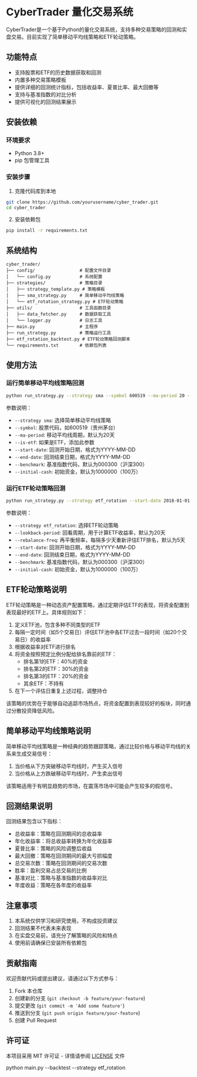 # CyberTrader 量化交易系统

CyberTrader是一个基于Python的量化交易系统，支持多种交易策略的回测和实盘交易。目前实现了简单移动平均线策略和ETF轮动策略。

## 功能特点

- 支持股票和ETF的历史数据获取和回测
- 内置多种交易策略模板
- 提供详细的回测统计指标，包括收益率、夏普比率、最大回撤等
- 支持与基准指数的对比分析
- 提供可视化的回测结果展示

## 安装依赖

### 环境要求

- Python 3.8+
- pip 包管理工具

### 安装步骤

1. 克隆代码库到本地

```bash
git clone https://github.com/yourusername/cyber_trader.git
cd cyber_trader
```

2. 安装依赖包

```bash
pip install -r requirements.txt
```

## 系统结构

```
cyber_trader/
├── config/                 # 配置文件目录
│   └── config.py           # 系统配置
├── strategies/             # 策略目录
│   ├── strategy_template.py # 策略模板
│   ├── sma_strategy.py     # 简单移动平均线策略
│   └── etf_rotation_strategy.py # ETF轮动策略
├── utils/                  # 工具函数目录
│   ├── data_fetcher.py     # 数据获取工具
│   └── logger.py           # 日志工具
├── main.py                 # 主程序
├── run_strategy.py         # 策略运行工具
├── etf_rotation_backtest.py # ETF轮动策略回测脚本
└── requirements.txt        # 依赖包列表
```

## 使用方法

### 运行简单移动平均线策略回测

```bash
python run_strategy.py --strategy sma --symbol 600519 --ma-period 20 --start-date 2020-01-01 --end-date 2023-12-31
```

参数说明：
- `--strategy sma`: 选择简单移动平均线策略
- `--symbol`: 股票代码，如600519（贵州茅台）
- `--ma-period`: 移动平均线周期，默认为20天
- `--is-etf`: 如果是ETF，添加此参数
- `--start-date`: 回测开始日期，格式为YYYY-MM-DD
- `--end-date`: 回测结束日期，格式为YYYY-MM-DD
- `--benchmark`: 基准指数代码，默认为000300（沪深300）
- `--initial-cash`: 初始资金，默认为1000000（100万）

### 运行ETF轮动策略回测

```bash
python run_strategy.py --strategy etf_rotation --start-date 2018-01-01 --end-date 2024-06-30 --lookback-period 20 --rebalance-freq 5
```

参数说明：
- `--strategy etf_rotation`: 选择ETF轮动策略
- `--lookback-period`: 回看周期，用于计算ETF收益率，默认为20天
- `--rebalance-freq`: 再平衡频率，每隔多少天重新评估ETF排名，默认为5天
- `--start-date`: 回测开始日期，格式为YYYY-MM-DD
- `--end-date`: 回测结束日期，格式为YYYY-MM-DD
- `--benchmark`: 基准指数代码，默认为000300（沪深300）
- `--initial-cash`: 初始资金，默认为1000000（100万）

## ETF轮动策略说明

ETF轮动策略是一种动态资产配置策略，通过定期评估ETF的表现，将资金配置到表现最好的ETF上。具体规则如下：

1. 定义ETF池，包含多种不同类型的ETF
2. 每隔一定时间（如5个交易日）评估ETF池中各ETF过去一段时间（如20个交易日）的收益率
3. 根据收益率对ETF进行排名
4. 将资金按照预定比例分配给排名靠前的ETF：
   - 排名第1的ETF：40%的资金
   - 排名第2的ETF：30%的资金
   - 排名第3的ETF：20%的资金
   - 其余ETF：不持有
5. 在下一个评估日重复上述过程，调整持仓

该策略的优势在于能够自动追踪市场热点，将资金配置到表现较好的板块，同时通过分散投资降低风险。

## 简单移动平均线策略说明

简单移动平均线策略是一种经典的趋势跟踪策略，通过比较价格与移动平均线的关系来生成交易信号：

1. 当价格从下方突破移动平均线时，产生买入信号
2. 当价格从上方跌破移动平均线时，产生卖出信号

该策略适用于有明显趋势的市场，在震荡市场中可能会产生较多的假信号。

## 回测结果说明

回测结果包含以下指标：

- 总收益率：策略在回测期间的总收益率
- 年化收益率：将总收益率转换为年化收益率
- 夏普比率：策略的风险调整后收益
- 最大回撤：策略在回测期间的最大亏损幅度
- 总交易次数：策略在回测期间的交易次数
- 胜率：盈利交易占总交易的比例
- 基准对比：策略与基准指数的收益率对比
- 年度收益：策略在各年度的收益率

## 注意事项

1. 本系统仅供学习和研究使用，不构成投资建议
2. 回测结果不代表未来表现
3. 在实盘交易前，请充分了解策略的风险和特点
4. 使用前请确保已安装所有依赖包

## 贡献指南

欢迎贡献代码或提出建议，请通过以下方式参与：

1. Fork 本仓库
2. 创建新的分支 (`git checkout -b feature/your-feature`)
3. 提交更改 (`git commit -m 'Add some feature'`)
4. 推送到分支 (`git push origin feature/your-feature`)
5. 创建 Pull Request

## 许可证

本项目采用 MIT 许可证 - 详情请参阅 [LICENSE](LICENSE) 文件

python main.py --backtest --strategy etf_rotation